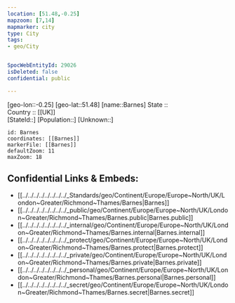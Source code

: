 ```yaml
---
location: [51.48,-0.25] 
mapzoom: [7,14] 
mapmarker: city 
type: City
tags:
- geo/City


SpocWebEntityId: 29026
isDeleted: false
confidential: public

---
```

[geo-lon::-0.25] 
[geo-lat::51.48] 
[name::Barnes] 
State ::  
Country :: [[UK]]  
[StateId::] 
[Population::] 
[Unknown::] 


```leaflet
id: Barnes
coordinates: [[Barnes]] 
markerFile: [[Barnes]] 
defaultZoom: 11 
maxZoom: 18
```


## Confidential Links & Embeds: 
- [[../../../../../../../../_Standards/geo/Continent/Europe/Europe~North/UK/London~Greater/Richmond~Thames/Barnes|Barnes]] 
- [[../../../../../../../../_public/geo/Continent/Europe/Europe~North/UK/London~Greater/Richmond~Thames/Barnes.public|Barnes.public]] 
- [[../../../../../../../../_internal/geo/Continent/Europe/Europe~North/UK/London~Greater/Richmond~Thames/Barnes.internal|Barnes.internal]] 
- [[../../../../../../../../_protect/geo/Continent/Europe/Europe~North/UK/London~Greater/Richmond~Thames/Barnes.protect|Barnes.protect]] 
- [[../../../../../../../../_private/geo/Continent/Europe/Europe~North/UK/London~Greater/Richmond~Thames/Barnes.private|Barnes.private]] 
- [[../../../../../../../../_personal/geo/Continent/Europe/Europe~North/UK/London~Greater/Richmond~Thames/Barnes.personal|Barnes.personal]] 
- [[../../../../../../../../_secret/geo/Continent/Europe/Europe~North/UK/London~Greater/Richmond~Thames/Barnes.secret|Barnes.secret]] 
